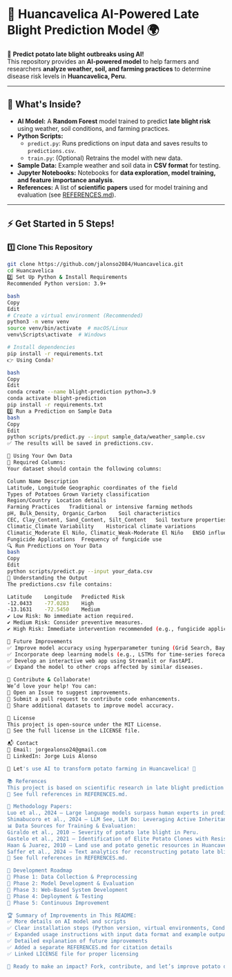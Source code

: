 # 🥔 Huancavelica AI-Powered Late Blight Prediction Model 🌍  

🚀 **Predict potato late blight outbreaks using AI!**  
This repository provides an **AI-powered model** to help farmers and researchers **analyze weather, soil, and farming practices** to determine disease risk levels in **Huancavelica, Peru**.

---

## 📂 What's Inside?

- **AI Model:** A **Random Forest** model trained to predict **late blight risk** using weather, soil conditions, and farming practices.
- **Python Scripts:**
  - `predict.py`: Runs predictions on input data and saves results to `predictions.csv`.
  - `train.py`: (Optional) Retrains the model with new data.
- **Sample Data:** Example weather and soil data in **CSV format** for testing.
- **Jupyter Notebooks:** Notebooks for **data exploration, model training, and feature importance analysis**.
- **References:** A list of **scientific papers** used for model training and evaluation (see [REFERENCES.md](REFERENCES.md)).

---

## ⚡ Get Started in 5 Steps!

### 1️⃣ Clone This Repository  
```bash
git clone https://github.com/jalonso2084/Huancavelica.git
cd Huancavelica
2️⃣ Set Up Python & Install Requirements
Recommended Python version: 3.9+

bash
Copy
Edit
# Create a virtual environment (Recommended)
python3 -m venv venv
source venv/bin/activate  # macOS/Linux
venv\Scripts\activate  # Windows

# Install dependencies
pip install -r requirements.txt
👉 Using Conda?

bash
Copy
Edit
conda create --name blight-prediction python=3.9
conda activate blight-prediction
pip install -r requirements.txt
3️⃣ Run a Prediction on Sample Data
bash
Copy
Edit
python scripts/predict.py --input sample_data/weather_sample.csv
✅ The results will be saved in predictions.csv.

🧪 Using Your Own Data
📌 Required Columns:
Your dataset should contain the following columns:

Column Name	Description
Latitude, Longitude	Geographic coordinates of the field
Types of Potatoes Grown	Variety classification
Region/Country	Location details
Farming Practices	Traditional or intensive farming methods
pH, Bulk_Density, Organic_Carbon	Soil characteristics
CEC, Clay_Content, Sand_Content, Silt_Content	Soil texture properties
Climatic_Climate Variability	Historical climate variations
Climatic_Moderate El Niño, Climatic_Weak-Moderate El Niño	ENSO influence
Fungicide Applications	Frequency of fungicide use
🔍 Run Predictions on Your Data
bash
Copy
Edit
python scripts/predict.py --input your_data.csv
🔮 Understanding the Output
The predictions.csv file contains:

Latitude	Longitude	Predicted Risk
-12.0433	-77.0283	High
-13.1631	-72.5450	Medium
✔ Low Risk: No immediate action required.
✔ Medium Risk: Consider preventive measures.
✔ High Risk: Immediate intervention recommended (e.g., fungicide application).

🚀 Future Improvements
✅ Improve model accuracy using hyperparameter tuning (Grid Search, Bayesian Optimization).
✅ Incorporate deep learning models (e.g., LSTMs for time-series forecasting).
✅ Develop an interactive web app using Streamlit or FastAPI.
✅ Expand the model to other crops affected by similar diseases.

🤝 Contribute & Collaborate!
We’d love your help! You can:
🔹 Open an Issue to suggest improvements.
🔹 Submit a pull request to contribute code enhancements.
🔹 Share additional datasets to improve model accuracy.

📜 License
This project is open-source under the MIT License.
📄 See the full license in the LICENSE file.

📬 Contact
📧 Email: jorgealonso24@gmail.com
💼 LinkedIn: Jorge Luis Alonso

🚀 Let's use AI to transform potato farming in Huancavelica! 🌱

📚 References
This project is based on scientific research in late blight prediction and machine learning methodology.
📖 See full references in REFERENCES.md.

🔬 Methodology Papers:
Luo et al., 2024 – Large language models surpass human experts in predicting neuroscience results. DOI:10.1038/s41562-024-02046-9
Shimabucoro et al., 2024 – LLM See, LLM Do: Leveraging Active Inheritance to Target Non-Differentiable Objectives. DOI:10.18653/v1/2024.emnlp-main.521
📊 Data Sources for Training & Evaluation:
Giraldo et al., 2010 – Severity of potato late blight in Peru.
Gastelo et al., 2021 – Identification of Elite Potato Clones with Resistance to Late Blight.
Haan & Juarez, 2010 – Land use and potato genetic resources in Huancavelica.
Saffer et al., 2024 – Text analytics for reconstructing potato late blight outbreaks.
📖 See full references in REFERENCES.md.

🔧 Development Roadmap
📅 Phase 1: Data Collection & Preprocessing
📅 Phase 2: Model Development & Evaluation
📅 Phase 3: Web-Based System Development
📅 Phase 4: Deployment & Testing
📅 Phase 5: Continuous Improvement

🏆 Summary of Improvements in This README:
✅ More details on AI model and scripts
✅ Clear installation steps (Python version, virtual environments, Conda alternative)
✅ Expanded usage instructions with input data format and example outputs
✅ Detailed explanation of future improvements
✅ Added a separate REFERENCES.md for citation details
✅ Linked LICENSE file for proper licensing

🚀 Ready to make an impact? Fork, contribute, and let’s improve potato disease prediction with AI! 🥔🔥
